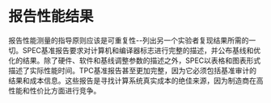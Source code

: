 # 报告性能结果

报告性能测量的指导原则应该是可重复性--列出另一个实验者复现结果所需的一切。SPEC基准报告要求对计算机和编译器标志进行完整的描述，并公布基线和优化的结果。除了硬件、软件和基线调整参数的描述之外，SPEC以表格和图表形式描述了实际性能时间。TPC基准报告甚至更加完整，因为它必须包括基准审计的结果和成本信息。这些报告是寻找计算系统真实成本的绝佳来源，因为制造商在高性能和性价比方面进行竞争。
